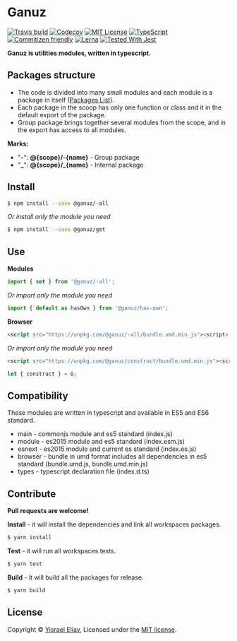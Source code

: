 # Ganuz
[![Travis build](https://travis-ci.org/yisraelx/ganuz.svg?branch=master)](https://travis-ci.org/yisraelx/ganuz)
[![Codecov](https://codecov.io/gh/yisraelx/ganuz/branch/master/graph/badge.svg)](https://codecov.io/gh/yisraelx/ganuz)
[![MIT License](https://img.shields.io/github/license/yisraelx/ganuz.svg?color=yellow)](https://github.com/yisraelx/ganuz/blob/master/LICENSE)
[![TypeScript](https://img.shields.io/badge/100%25-TypeScript-blue.svg)](https://www.typescriptlang.org)
[![Commitizen friendly](https://img.shields.io/badge/commitizen-friendly-brightgreen.svg)](http://commitizen.github.io/cz-cli/)
[![Lerna](https://img.shields.io/badge/maintained%20with-lerna-cc00ff.svg)](https://lernajs.io/)
[![Tested With Jest](https://img.shields.io/badge/tested_with-jest-99424f.svg)](https://github.com/facebook/jest)

**Ganuz is utilities modules, written in typescript.**


## Packages structure
* The code is divided into many small modules and each module is a package in itself ([Packages List](https://github.com/yisraelx/ganuz/blob/master/PACKAGES.md)).
* Each package in the scoop has only one function or class and it in the default export of the package.
* Group package brings together several modules from the scope, and in the export has access to all modules.

**Marks:**
* "**-**": __@{scope}/-{name}__ - Group package
* "**_**": **@{scope}/_{name}** - Internal package

## Install
```sh
$ npm install --save @ganuz/-all
```
*Or install only the module you need*
```sh
$ npm install --save @ganuz/get
```

## Use
**Modules**
```ts
import { set } from '@ganuz/-all';
```
*Or import only the module you need*
```ts
import { default as hasOwn } from '@ganuz/has-own';
```
**Browser**
```html
<script src="https://unpkg.com/@ganuz/-all/bundle.umd.min.js"><script>
```
*Or import only the module you need*
```html
<script src="https://unpkg.com/@ganuz/construct/bundle.umd.min.js"><script>
```
```ts
let { construct } = G;
```

## Compatibility
These modules are written in typescript and available in ES5 and ES6 standard.

* main - commonjs module and es5 standard (index.js)
* module - es2015 module and es5 standard (index.esm.js)
* esnext - es2015 module and current es standard (index.es.js)
* browser - bundle in umd format includes all dependencies in es5 standard (bundle.umd.js, bundle.umd.min.js)
* types - typescript declaration file (index.d.ts)

## Contribute
**Pull requests are welcome!**

**Install** - it will install the dependencies and link all workspaces packages.
```sh
$ yarn install
```
**Test** - it will run all workspaces tests.
```sh
$ yarn test
```
**Build** - it will build all the packages for release.
```sh
$ yarn build
```

## License
Copyright © [Yisrael Eliav](https://github.com/yisraelx),
Licensed under the [MIT license](https://github.com/yisraelx/ganuz/blob/master/LICENSE).

